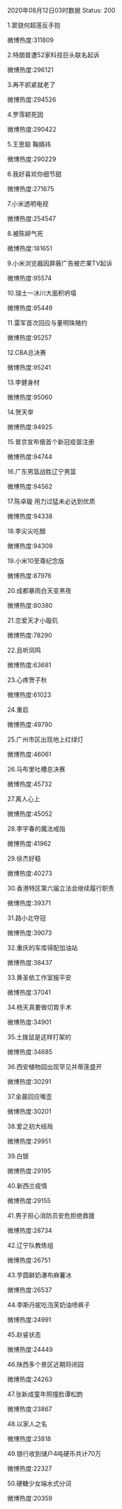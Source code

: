 2020年08月12日03时数据
Status: 200

1.窦骁何超莲反手抱

微博热度:311809

2.特朗普遭52家科技巨头联名起诉

微博热度:296121

3.再不抓紧就老了

微博热度:294526

4.罗霈颖死因

微博热度:290422

5.王思聪 鞠婧祎

微博热度:290229

6.我好喜欢你细节甜

微博热度:271675

7.小米透明电视

微博热度:254547

8.被陈婷气死

微博热度:181651

9.小米浏览器因屏蔽广告被芒果TV起诉

微博热度:95574

10.瑞士一冰川大面积坍塌

微博热度:95449

11.雷军首次回应与董明珠赌约

微博热度:95257

12.CBA总决赛

微博热度:95241

13.李健身材

微博热度:95060

14.贺天举

微博热度:94925

15.普京宣布俄首个新冠疫苗注册

微博热度:94744

16.广东男篮战胜辽宁男篮

微博热度:94562

17.陈卓璇 用力过猛未必达到优质

微博热度:94338

18.李尖尖吃醋

微博热度:94309

19.小米10至尊纪念版

微博热度:87976

20.成都暴雨白天变黑夜

微博热度:80380

21.恋爱天才小璇玑

微博热度:78290

22.且听凤鸣

微博热度:63681

23.心疼贺子秋

微博热度:61023

24.重启

微博热度:49790

25.广州市区出现地上红绿灯

微博热度:46061

26.马布里吐槽总决赛

微博热度:45732

27.离人心上

微博热度:45052

28.李宇春的魔法戒指

微博热度:41962

29.徐杰好稳

微博热度:40273

30.香港特区第六届立法会继续履行职责

微博热度:39371

31.路小北夺冠

微博热度:39073

32.重庆的车库得配加油站

微博热度:38437

33.黄圣依工作室报平安

微博热度:37041

34.杨天真要做切胃手术

微博热度:34901

35.土拨鼠是这样打架的

微博热度:34685

36.西安植物园出现罕见并蒂莲盛开

微博热度:30291

37.金晨回应嘴歪

微博热度:30201

38.爱之初大结局

微博热度:29951

39.白银

微博热度:29195

40.新西兰疫情

微博热度:29155

41.男子担心消防员安危拒绝救援

微博热度:28734

42.辽宁队教练组

微博热度:26751

43.芋圆鲜奶瀑布麻薯冰

微博热度:26537

44.李斯丹妮吃泡芙奶油喷裤子

微博热度:24991

45.赵睿状态

微博热度:24449

46.陕西多个景区近期将闭园

微博热度:24263

47.张新成童年照撞脸谭松韵

微博热度:23867

48.以家人之名

微博热度:23818

49.银行收到储户4吨硬币共计70万

微博热度:22327

50.硬糖少女端水式分词

微博热度:20359

